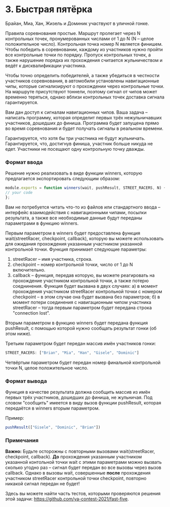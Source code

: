 # 3. Быстрая пятёрка

Брайан, Миа, Хан, Жизель и Доминик участвуют в уличной гонке.

Правила соревнования простые. Маршрут пролегает через N контрольных точек, пронумерованных числами от 1 до N (N – целое положительное число). Контрольная точка номер N является финишем. Чтобы победить в соревновании, каждому из участников нужно пройти все контрольные точки по порядку. Пропуск контрольных точек, а также нарушение порядка их прохождения считается жульничеством и ведёт к дисквалификации участника.

Чтобы точно определить победителей, а также убедиться в честности участников соревнования, в автомобили установлены навигационные чипы, которые сигнализируют о прохождении через контрольные точки. На маршруте присутствуют тоннели, поэтому сигнал от чипов может временно теряться, однако вблизи контрольных точек доставка сигнала гарантируется.

Вам дан доступ к сигналам навигационных чипов. Ваша задача – написать программу, которая определит первых трёх нежульничавших участников, дошедших до финиша. Программа будет запущена прямо во время соревнования и будет получать сигналы в реальном времени.

Гарантируется, что хотя бы три участника не будут жульничать. Гарантируется, что, достигнув финиша, участник больше никуда не едет. Участники не посещают одну контрольную точку дважды.

### Формат ввода

Решение нужно реализовать в виде функции winners, которую предлагается экспортировать следующим образом:

```js
module.exports = function winners(wait, pushResult, STREET_RACERS, N) {
// your code
};
```

Вам не потребуется читать что-то из файлов или стандартного ввода – интерфейс взаимодействия с навигационными чипами, посылки результата, а также все необходимые данные будут переданы параметрами в функцию winners.

Первым параметром в winners будет предоставлена функция wait(streetRacer, checkpoint, callback), которую вы можете использовать для ожидания прохождения указанным участником указанной контрольной точки. Функция принимает следующие параметры:

1. streetRacer – имя участника, строка.
2. checkpoint – номер контрольной точки, число от 1 до N включительно.
3. callback – функция, передав которую, вы можете реагировать на прохождение участником контрольной точки, а также потерю соеднинения. Функция будет вызвана в двух случаях: а) в момент прохождения участником streetRacer контрольной точки с номером checkpoint – в этом случае она будет вызвана без параметров; б) в момент потери соединения с навигационным чипом участника streetRacer – тогда первым параметром будет передана строка "connection lost".

Вторым параметром в функцию winners будет передана функция pushResult, с помощью которой нужно сообщать результат гонки (об этом ниже).

Третьим параметром будет передан массив имён участников гонки: 

```js
STREET_RACERS: ["Brian", "Mia", "Han", "Gisele", "Dominic"]
```

Четвёртым параметром будет передан номер финальной контрольной точки N, целое положительное число.

### Формат вывода

Функция в качестве результата должна сообщить массив из имён первых трёх участников, дошедших до финиша, не жульничая. Под словом "сообщить" имеется в виду вызов функции pushResult, которая передаётся в winners вторым параметром.

Пример: 

```js
pushResult(["Gisele", "Dominic", "Brian"])
```

### Примечания
**Важно:** Будьте осторожны с повторными вызовами wait(streetRacer, checkpoint, callback). **До** прохождения указанным участником указанной контольной точки wait с этими параметрами можно вызвать сколько угодно раз – сигнал будет передан во все вызовы через вызов callback. Однако в вызовы wait, совершенные **после** прохождения участником streetRacer контрольной точки checkpoint, повторно никакой сигнал передан не будет!

Здесь вы можете найти часть тестов, которыми проверяются решения этой задачи: https://github.com/ya-contest-2021/fast-five.